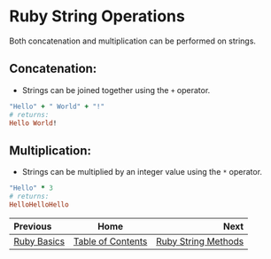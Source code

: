# Ruby String Operations

Both concatenation and multiplication can be performed on strings.

## Concatenation:

- Strings can be joined together using the `+` operator.

```ruby
"Hello" + " World" + "!"
# returns:
Hello World!
```

## Multiplication:

- Strings can be multiplied by an integer value using the `*` operator.

```ruby
"Hello" * 3
# returns:
HelloHelloHello
```

| Previous | Home | Next |
| :---         |     :---:      |          ---: |
| [Ruby Basics](Ruby-Strings)   | [Table of Contents](Ruby-Strings)      | [Ruby String Methods](Ruby-String-Methods)    |
